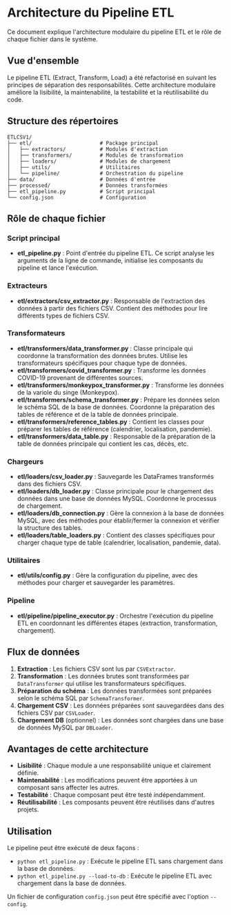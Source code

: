 # Architecture du Pipeline ETL

Ce document explique l'architecture modulaire du pipeline ETL et le rôle de chaque fichier dans le système.

## Vue d'ensemble

Le pipeline ETL (Extract, Transform, Load) a été refactorisé en suivant les principes de séparation des responsabilités. Cette architecture modulaire améliore la lisibilité, la maintenabilité, la testabilité et la réutilisabilité du code.

## Structure des répertoires

```
ETLCSV1/
├── etl/                      # Package principal
│   ├── extractors/           # Modules d'extraction
│   ├── transformers/         # Modules de transformation
│   ├── loaders/              # Modules de chargement
│   ├── utils/                # Utilitaires
│   └── pipeline/             # Orchestration du pipeline
├── data/                     # Données d'entrée
├── processed/                # Données transformées
├── etl_pipeline.py           # Script principal
└── config.json               # Configuration
```

## Rôle de chaque fichier

### Script principal

- **etl_pipeline.py** : Point d'entrée du pipeline ETL. Ce script analyse les arguments de la ligne de commande, initialise les composants du pipeline et lance l'exécution.

### Extracteurs

- **etl/extractors/csv_extractor.py** : Responsable de l'extraction des données à partir des fichiers CSV. Contient des méthodes pour lire différents types de fichiers CSV.

### Transformateurs

- **etl/transformers/data_transformer.py** : Classe principale qui coordonne la transformation des données brutes. Utilise les transformateurs spécifiques pour chaque type de données.
- **etl/transformers/covid_transformer.py** : Transforme les données COVID-19 provenant de différentes sources.
- **etl/transformers/monkeypox_transformer.py** : Transforme les données de la variole du singe (Monkeypox).
- **etl/transformers/schema_transformer.py** : Prépare les données selon le schéma SQL de la base de données. Coordonne la préparation des tables de référence et de la table de données principale.
- **etl/transformers/reference_tables.py** : Contient les classes pour préparer les tables de référence (calendrier, localisation, pandemie).
- **etl/transformers/data_table.py** : Responsable de la préparation de la table de données principale qui contient les cas, décès, etc.

### Chargeurs

- **etl/loaders/csv_loader.py** : Sauvegarde les DataFrames transformés dans des fichiers CSV.
- **etl/loaders/db_loader.py** : Classe principale pour le chargement des données dans une base de données MySQL. Coordonne le processus de chargement.
- **etl/loaders/db_connection.py** : Gère la connexion à la base de données MySQL, avec des méthodes pour établir/fermer la connexion et vérifier la structure des tables.
- **etl/loaders/table_loaders.py** : Contient des classes spécifiques pour charger chaque type de table (calendrier, localisation, pandemie, data).

### Utilitaires

- **etl/utils/config.py** : Gère la configuration du pipeline, avec des méthodes pour charger et sauvegarder les paramètres.

### Pipeline

- **etl/pipeline/pipeline_executor.py** : Orchestre l'exécution du pipeline ETL en coordonnant les différentes étapes (extraction, transformation, chargement).

## Flux de données

1. **Extraction** : Les fichiers CSV sont lus par `CSVExtractor`.
2. **Transformation** : Les données brutes sont transformées par `DataTransformer` qui utilise les transformateurs spécifiques.
3. **Préparation du schéma** : Les données transformées sont préparées selon le schéma SQL par `SchemaTransformer`.
4. **Chargement CSV** : Les données préparées sont sauvegardées dans des fichiers CSV par `CSVLoader`.
5. **Chargement DB** (optionnel) : Les données sont chargées dans une base de données MySQL par `DBLoader`.

## Avantages de cette architecture

- **Lisibilité** : Chaque module a une responsabilité unique et clairement définie.
- **Maintenabilité** : Les modifications peuvent être apportées à un composant sans affecter les autres.
- **Testabilité** : Chaque composant peut être testé indépendamment.
- **Réutilisabilité** : Les composants peuvent être réutilisés dans d'autres projets.

## Utilisation

Le pipeline peut être exécuté de deux façons :
- `python etl_pipeline.py` : Exécute le pipeline ETL sans chargement dans la base de données.
- `python etl_pipeline.py --load-to-db` : Exécute le pipeline ETL avec chargement dans la base de données.

Un fichier de configuration `config.json` peut être spécifié avec l'option `--config`.
